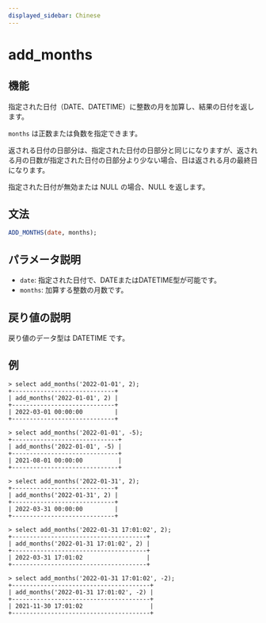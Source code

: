 ```yaml
---
displayed_sidebar: Chinese
---
```


# add_months

## 機能

指定された日付（DATE、DATETIME）に整数の月を加算し、結果の日付を返します。

`months` は正数または負数を指定できます。

返される日付の日部分は、指定された日付の日部分と同じになりますが、返される月の日数が指定された日付の日部分より少ない場合、日は返される月の最終日になります。

指定された日付が無効または NULL の場合、NULL を返します。

## 文法

```SQL
ADD_MONTHS(date, months);
```

## パラメータ説明

- `date`: 指定された日付で、DATEまたはDATETIME型が可能です。
- `months`: 加算する整数の月数です。

## 戻り値の説明

戻り値のデータ型は DATETIME です。

## 例

```Plain Text
> select add_months('2022-01-01', 2);
+-----------------------------+
| add_months('2022-01-01', 2) |
+-----------------------------+
| 2022-03-01 00:00:00         |
+-----------------------------+

> select add_months('2022-01-01', -5);
+------------------------------+
| add_months('2022-01-01', -5) |
+------------------------------+
| 2021-08-01 00:00:00          |
+------------------------------+

> select add_months('2022-01-31', 2);
+-----------------------------+
| add_months('2022-01-31', 2) |
+-----------------------------+
| 2022-03-31 00:00:00         |
+-----------------------------+

> select add_months('2022-01-31 17:01:02', 2);
+--------------------------------------+
| add_months('2022-01-31 17:01:02', 2) |
+--------------------------------------+
| 2022-03-31 17:01:02                  |
+--------------------------------------+

> select add_months('2022-01-31 17:01:02', -2);
+---------------------------------------+
| add_months('2022-01-31 17:01:02', -2) |
+---------------------------------------+
| 2021-11-30 17:01:02                   |
+---------------------------------------+
```
